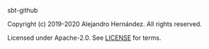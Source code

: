 [comment]: <> (Don't edit this file!)
[comment]: <> (It is automatically updated after every release of https://github.com/alejandrohdezma/sbt-ci)
[comment]: <> (If you want to suggest a change, please open a PR or issue in that repository)

sbt-github

Copyright (c) 2019-2020 Alejandro Hernández. All rights reserved.

Licensed under Apache-2.0. See [LICENSE](LICENSE.md) for terms.